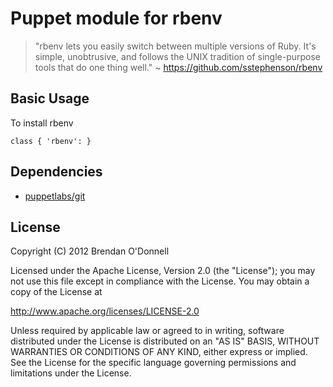 # Puppet module for rbenv

> "rbenv lets you easily switch between multiple versions of Ruby. It's
simple, unobtrusive, and follows the UNIX tradition of single-purpose tools
that do one thing well."
  ~ https://github.com/sstephenson/rbenv

## Basic Usage

To install rbenv

    class { 'rbenv': }

## Dependencies

- [puppetlabs/git](https://github.com/puppetlabs/puppetlabs-git/)

## License

Copyright (C) 2012 Brendan O'Donnell

Licensed under the Apache License, Version 2.0 (the "License");
you may not use this file except in compliance with the License.
You may obtain a copy of the License at

http://www.apache.org/licenses/LICENSE-2.0

Unless required by applicable law or agreed to in writing, software
distributed under the License is distributed on an "AS IS" BASIS,
WITHOUT WARRANTIES OR CONDITIONS OF ANY KIND, either express or implied.
See the License for the specific language governing permissions and
limitations under the License.
